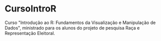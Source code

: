 # CursoIntroR
Curso "Introdução ao R: Fundamentos da Visualização e Manipulação de Dados", ministrado para os alunos do projeto de pesquisa Raça e Representação Eleitoral.
